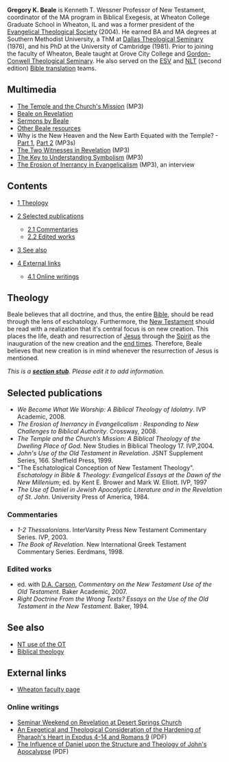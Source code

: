 **Gregory K. Beale** is Kenneth T. Wessner Professor of New
Testament, coordinator of the MA program in Biblical Exegesis, at
Wheaton College Graduate School in Wheaton, IL and was a former
president of the
[Evangelical Theological Society](Evangelical_Theological_Society "Evangelical Theological Society")
(2004). He earned BA and MA degrees at Southern Methodist
University, a ThM at
[Dallas Theological Seminary](Dallas_Theological_Seminary "Dallas Theological Seminary")
(1976), and his PhD at the University of Cambridge (1981). Prior to
joining the faculty of Wheaton, Beale taught at Grove City College
and
[Gordon-Conwell Theological Seminary](Gordon-Conwell_Theological_Seminary "Gordon-Conwell Theological Seminary").
He also served on the
[ESV](English_Standard_Version "English Standard Version") and
[NLT](New_Living_Translation "New Living Translation") (second
edition)
[Bible translation](English_translations_of_the_Bible "English translations of the Bible")
teams.

## Multimedia

-   [The Temple and the Church's Mission](http://www.christreformed.org/realaudio/20070330a.mp3)
    (MP3)
-   [Beale on Revelation](http://www.lanesvillechurch.org/cgi-bin/getinvolved.pl?ministry=bealerevelationseries)
-   [Sermons by Beale](http://www.desertspringschurch.org/beale/)
-   [Other Beale resources](http://www.inlightofthegospel.org/?p=297)
-   Why is the New Heaven and the New Earth Equated with the
    Temple? -
    [Part 1](http://www.desertspringschurch.org/uploads/audio/dsc241.mp3),
    [Part 2](http://www.desertspringschurch.org/uploads/audio/dsc242.mp3)
    (MP3s)
-   [The Two Witnesses in Revelation](http://www.desertspringschurch.org/uploads/audio/dsc244.mp3)
    (MP3)
-   [The Key to Understanding Symbolism](http://www.desertspringschurch.org/uploads/audio/dsc240.mp3)
    (MP3)
-   [The Erosion of Inerrancy in Evangelicalism](http://www.podtrac.com/pts/redirect.mp3?http://www.reformedforum.org/podpress_trac/web/549/0/ctc054.mp3)
    (MP3), an interview


## Contents

-   [1 Theology](#Theology)
-   [2 Selected publications](#Selected_publications)
    -   [2.1 Commentaries](#Commentaries)
    -   [2.2 Edited works](#Edited_works)

-   [3 See also](#See_also)
-   [4 External links](#External_links)
    -   [4.1 Online writings](#Online_writings)


## Theology

Beale believes that all doctrine, and thus, the entire
[Bible](Bible "Bible"), should be read through the lens of
eschatology. Furthermore, the
[New Testament](New_Testament "New Testament") should be read with
a realization that it's central focus is on new creation. This
places the life, death and resurrection of [Jesus](Jesus "Jesus")
through the [Spirit](Holy_Spirit "Holy Spirit") as the inauguration
of the new creation and the [end times](End_times "End times").
Therefore, Beale believes that new creation is in mind whenever the
resurrection of Jesus is mentioned.

*This is a **[section stub](http://www.theopedia.com/Category:Theopedia_sectionstubs "Category:Theopedia sectionstubs")**. Please edit it to add information.*
## Selected publications

-   *We Become What We Worship: A Biblical Theology of Idolatry*.
    IVP Academic, 2008.
-   *The Erosion of Inerrancy in Evangelicalism : Responding to New Challenges to Biblical Authority*.
    Crossway, 2008.
-   *The Temple and the Church’s Mission: A Biblical Theology of the Dwelling Place of God*.
    New Studies in Biblical Theology 17. IVP,2004.
-   *John's Use of the Old Testament in Revelation*. JSNT
    Supplement Series, 166. Sheffield Press, 1999.
-   "The Eschatological Conception of New Testament Theology".
    *Eschatology in Bible & Theology: Evangelical Essays at the Dawn of the New Millenium*;
    ed. by Kent E. Brower and Mark W. Elliott. IVP, 1997
-   *The Use of Daniel in Jewish Apocalyptic Literature and in the Revelation of St. John*.
    University Press of America, 1984.

### Commentaries

-   *1-2 Thessalonians*. InterVarsity Press New Testament
    Commentary Series. IVP, 2003.
-   *The Book of Revelation*. New International Greek Testament
    Commentary Series. Eerdmans, 1998.

### Edited works

-   ed. with [D.A. Carson](D.A._Carson "D.A. Carson"),
    *Commentary on the New Testament Use of the Old Testament*. Baker
    Academic, 2007.
-   *Right Doctrine From the Wrong Texts? Essays on the Use of the Old Testament in the New Testament*.
    Baker, 1994.

## See also

-   [NT use of the OT](NT_use_of_the_OT "NT use of the OT")
-   [Biblical theology](Biblical_theology "Biblical theology")

## External links

-   [Wheaton faculty page](http://www.wheaton.edu/Theology/Faculty/beale/index.html)

### Online writings

-   [Seminar Weekend on Revelation at Desert Springs Church](http://www.desertspringschurch.org/beale/)
-   [An Exegetical and Theological Consideration of the Hardening of Pharaoh's Heart in Exodus 4-14 and Romans 9](http://faculty.gordon.edu/hu/bi/Ted_Hildebrandt/OTeSources/02-Exodus/Text/Articles/Beale-Hardening-TJ.pdf)
    (PDF)
-   [The Influence of Daniel upon the Structure and Theology of John's Apocalypse](http://www.etsjets.org/jets/journal/27/27-4/27-4-pp413-423_JETS.pdf)
    (PDF)



